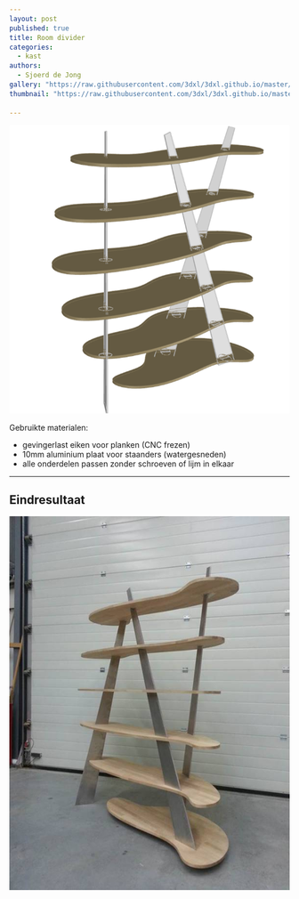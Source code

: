 ```yaml
---
layout: post
published: true
title: Room divider
categories:
  - kast
authors:
  - Sjoerd de Jong
gallery: "https://raw.githubusercontent.com/3dxl/3dxl.github.io/master/photos/2014-05-13/04_image008.midi.jpg"
thumbnail: "https://raw.githubusercontent.com/3dxl/3dxl.github.io/master/photos/2014-05-13/00_1.mini.png"

---
```


![00_1.midi.png](https://raw.githubusercontent.com/3dxl/3dxl.github.io/master/photos/2014-05-13/00_1.midi.png)


Gebruikte materialen:

- gevingerlast eiken voor planken (CNC frezen)
- 10mm aluminium plaat voor staanders (watergesneden)
- alle onderdelen passen zonder schroeven of lijm in elkaar

---

## Eindresultaat

![image](https://raw.githubusercontent.com/3dxl/3dxl.github.io/master/photos/2014-05-13/04_image008.midi.jpg)
